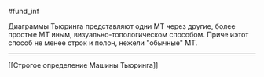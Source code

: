 #fund_inf 

Диаграммы Тьюринга представляют одни МТ через другие, более простые МТ иным, визуально-топологическом способом. Приче иэтот способ не менее строк и полон, нежели "обычные" МТ.

--- 
[[Строгое определение Машины Тьюринга]]
